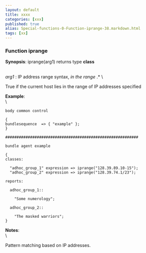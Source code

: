 ```yaml
---
layout: default
title: xxxx
categories: [xxx]
published: true
alias: Special-functions-0-Function-iprange-38.markdown.html
tags: [xx]
---
```


### Function iprange

**Synopsis**: iprange(arg1) returns type **class**

\
 *arg1* : IP address range syntax, *in the range* .\* \

True if the current host lies in the range of IP addresses specified

**Example**:\
 \

    body common control

    {
    bundlesequence  => { "example" };
    }

    ###########################################################

    bundle agent example

    {     
    classes:

      "adhoc_group_1" expression => iprange("128.39.89.10-15");
      "adhoc_group_2" expression => iprange("128.39.74.1/23");

    reports:

      adhoc_group_1::

        "Some numerology";

      adhoc_group_2::

        "The masked warriors";
    }

**Notes**:\
 \

Pattern matching based on IP addresses.
